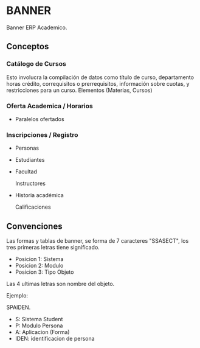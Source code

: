 # BANNER


Banner ERP Academico.

## Conceptos

### Catálogo de Cursos

Esto involucra la compilación de datos como título de curso, departamento horas crédito, correquisitos o prerrequisitos, información sobre cuotas, y restricciones para un curso. Elementos (Materias, Cursos)
 

### Oferta Academica / Horarios

- Paralelos ofertados

### Inscripciones / Registro

- Personas
- Estudiantes
- Facultad

  Instructores
- Historia académica

  Calificaciones

## Convenciones

Las formas y tablas de banner, se forma de 7 caracteres "SSASECT", los tres primeras
letras tiene significado. 

* Posicion 1: Sistema
* Posicion 2: Modulo
* Posicion 3: Tipo Objeto

Las 4 ultimas letras son nombre del objeto.

Ejemplo:

SPAIDEN.
* S: Sistema Student
* P: Modulo Persona
* A: Aplicacion (Forma)
* IDEN: identificacion de persona
